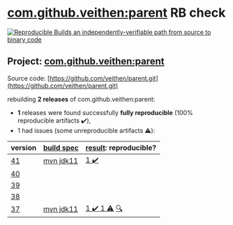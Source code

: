 [com.github.veithen:parent](https://search.maven.org/artifact/com.github.veithen/parent/) RB check
=======

[![Reproducible Builds](https://reproducible-builds.org/images/logos/rb.svg) an independently-verifiable path from source to binary code](https://reproducible-builds.org/)

## Project: [com.github.veithen:parent](https://search.maven.org/artifact/com.github.veithen/parent/)

Source code: [https://github.com/veithen/parent.git](https://github.com/veithen/parent.git)

rebuilding **2 releases** of com.github.veithen:parent:
- **1** releases were found successfully **fully reproducible** (100% reproducible artifacts :heavy_check_mark:),
- 1 had issues (some unreproducible artifacts :warning:):

| version | [build spec](BUILDSPEC.md) | [result](https://reproducible-builds.org/docs/jvm/): reproducible? |
| -- | --------- | ------ |
| [41](https://search.maven.org/artifact/com.github.veithen/parent/41/pom) | [mvn jdk11](veithen-parent-41.buildspec) | [1 :heavy_check_mark: ](parent-41.buildcompare) |
| [40](https://search.maven.org/artifact/com.github.veithen/parent/40/pom) | | |
| [39](https://search.maven.org/artifact/com.github.veithen/parent/39/pom) | | |
| [38](https://search.maven.org/artifact/com.github.veithen/parent/38/pom) | | |
| [37](https://search.maven.org/artifact/com.github.veithen/parent/37/pom) | [mvn jdk11](veithen-parent-37.buildspec) | [1 :heavy_check_mark:  1 :warning:](parent-37.buildcompare) [:mag:](parent-37.diffoscope) |
